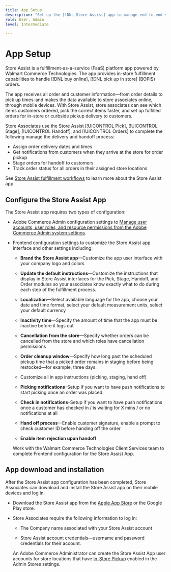 ```yaml
---
title: App Setup
description: "Set up the [!DNL Store Assist] app to manage end-to-end store fulfillment workflows and processes for buy online, pick up in store orders." 
role: User, Admin
level: Intermediate

---
```

# App Setup

Store Assist is a fulfillment-as-a-service (FaaS) platform app powered by Walmart Commerce Technologies. The app provides in-store fulfillment capabilities to handle [!DNL buy online], [!DNL pick up in store] (BOPIS) orders.  

The app receives all order and customer information—from order details to pick up times-and makes the data available to store associates online, through mobile devices. With Store Assist, store associates can see which items customers ordered, pick the correct items faster, and set up fulfilled orders for in-store or curbside pickup delivery to customers. 

Store Associates use the Store Assist [!UICONTROL Pick], [!UICONTROL Stage], [!UICONTROL Handoff], and [!UICONTROL Orders] to complete the following manage the delivery and handoff process:

- Assign order delivery dates and times
- Get notifications from customers when they arrive at the store for order pickup
- Stage orders for handoff to customers
- Track order status for all orders in their assigned store locations

See [Store Assist fulfillment workflows](store-assist-modules.md) to learn more about the Store Assist app.


## Configure the Store Assist App

The Store Assist app requires two types of configuration:

- Adobe Commerce Admin configuration settings to [Manage user accounts, user roles, and resource permissions from the Adobe Commerce Admin system settings](user-setup.md).

- Frontend configuration settings to customize the Store Assist app interface and other settings including:

  - **Brand the Store Assist app**—Customize the app user interface with your company logo and colors

  - **Update the default instructions**—Customize the instructions that display in Store Assist interfaces for the Pick, Stage, Handoff, and Order modules so your associates know exactly what to do during each step of the fulfillment process.

  - **Localization**—Select available language for the app, choose your date and time format, select your default measurement units, select your default currency 

  - **Inactivity time**—Specify the amount of time that the app must be inactive before it logs out 

  - **Cancellation from the store**—Specify whether orders can be cancelled from the store and which roles have cancellation permissions 

  - **Order cleanup window**—Specify how long past the scheduled pickup time that a picked order remains in staging before being restocked—for example, three days. 

  - Customize all in app instructions (picking, staging, hand off) 

  - **Picking notifications**–Setup if you want to have push notifications to start picking once an order was placed 

  - **Check in notifications**–Setup if you want to have push notifications once a customer has checked in / is waiting for X mins / or no notifications at all 

  - **Hand off process**—Enable customer signature, enable a prompt to check customer ID before handing off the order

  - **Enable item rejection upon handoff**

  Work with the Walmart Commerce Technologies Client Services team to complete Frontend configuration for the Store Assist App.

## App download and installation

After the Store Assist app configuration has been completed, Store Associates can download and install the Store Assist app on their mobile devices and log in.

- Download the Store Assist app from the [Apple App Store](https://apps.apple.com/us/app/store-assist-by-walmart/id16092815390) or the Google Play store.

- Store Associates require the following information to log in:

  - The Company name associated with your Store Assist account

  - Store Assist account credentials—username and password credentials for their account. 

  An Adobe Commerce Administrator can create the Store Assist App user accounts for store locations that have [In-Store Pickup](merchant-store-configuration.md#pickup-location-configuration) enabled in the Admin Stores settings.
  
